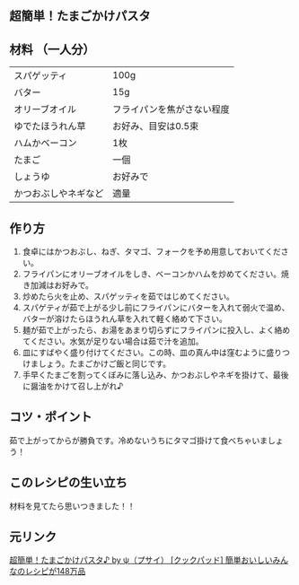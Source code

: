 ## 超簡単！たまごかけパスタ

## 材料 （一人分）

|  |  |
| - | - |
| スパゲッティ | 100g |
| バター | 15g |
| オリーブオイル | フライパンを焦がさない程度 |
| ゆでたほうれん草 | お好み、目安は0.5束 |
| ハムかベーコン | 1枚 |
| たまご | 一個 |
| しょうゆ | お好みで |
| かつおぶしやネギなど | 適量 |

## 作り方

1. 食卓にはかつおぶし、ねぎ、タマゴ、フォークを予め用意しておいてください。
2. フライパンにオリーブオイルをしき、ベーコンかハムを炒めてください。焼き加減はお好みで。
3. 炒めたら火を止め、スパゲッティを茹ではじめてください。
4. スパゲティが茹で上がる少し前にフライパンにバターを入れて弱火で温め、バターが溶けたらほうれん草を入れて軽く絡めて下さい。
5. 麺が茹で上がったら、お湯をあまり切らずにフライパンに投入し、よく絡めてください。水気が足りない場合は茹で汁を追加。
6. 皿にすばやく盛り付けてください。この時、皿の真ん中は窪むように盛りつけましょう。たまごかけご飯と同じです。
7. 手早くたまごを割ってくぼみに落し込み、かつおぶしやネギを掛けて、最後に醤油をかけて召し上がれ♪

## コツ・ポイント

茹で上がってからが勝負です。冷めないうちにタマゴ掛けて食べちゃいましょう！

## このレシピの生い立ち

 材料を見てたら思いつきました！！ 

## 元リンク

[超簡単！たまごかけパスタ♪ by ψ（プサイ） [クックパッド] 簡単おいしいみんなのレシピが148万品](http://web.archive.org/web/20130609063006/http://cookpad.com/recipe/1376017)
